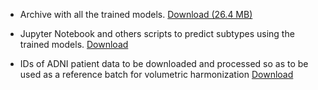 - Archive with all the trained models. [Download (26.4 MB)](https://raw.githubusercontent.com/snowphlake-dpm/snowphlake-dpm.github.io/main/trained_models.zip)

- Jupyter Notebook and others scripts to predict subtypes using the trained models. [Download](https://raw.githubusercontent.com/snowphlake-dpm/snowphlake-dpm.github.io/main/codes.zip)

- IDs of ADNI patient data to be downloaded and processed so as to be used as a reference batch for volumetric harmonization [Download](https://raw.githubusercontent.com/snowphlake-dpm/snowphlake-dpm.github.io/main/ADNI_reference_batch.csv)
